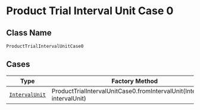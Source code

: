 
# Product Trial Interval Unit Case 0

## Class Name

`ProductTrialIntervalUnitCase0`

## Cases

| Type | Factory Method |
|  --- | --- |
| [`IntervalUnit`](../../../doc/models/interval-unit.md) | ProductTrialIntervalUnitCase0.fromIntervalUnit(IntervalUnit intervalUnit) |

